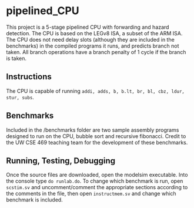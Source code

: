 # pipelined_CPU
This project is a 5-stage pipelined CPU with forwarding and hazard detection. The CPU is based on the LEGv8 ISA, a subset of the ARM ISA. The CPU does not need delay slots (although they are included in the benchmarks) in the compiled programs it runs, and predicts branch not taken. All branch operations have a branch penalty of 1 cycle if the branch is taken. 

## Instructions
The CPU is capable of running `addi, adds, b, b.lt, br, bl, cbz, ldur, stur, subs`.

## Benchmarks
Included in the /benchmarks folder are two sample assembly programs designed to run on the CPU, bubble sort and recursive fibonacci. Credit to the UW CSE 469 teaching team for the development of these benchmarks.

## Running, Testing, Debugging
Once the source files are downloaded, open the modelsim executable. Into the console type `do runlab.do`. To change which benchmark is run, open `scstim.sv` and uncomment/comment the appropriate sections according to the comments in the file, then open `instructmem.sv` and change which benchmark is included.
